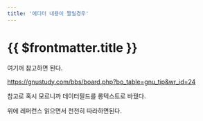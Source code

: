 ```yaml
---
title: '에디터 내용이 짤릴경우'
---
```


# {{ $frontmatter.title }}


여기꺼 참고하면 된다.

https://gnustudy.com/bbs/board.php?bo_table=gnu_tip&wr_id=24



참고로 혹시 모르니까 데이터필드를 롱텍스트로 바꿨다. 

위에 레퍼런스 읽으면서 천천히 따라하면된다.



